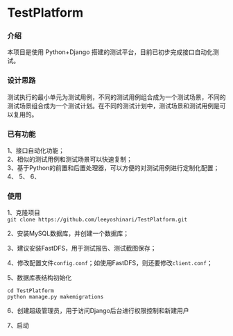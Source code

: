 # TestPlatform

### 介绍
本项目是使用 Python+Django 搭建的测试平台，目前已初步完成接口自动化测试。

### 设计思路
测试执行的最小单元为测试用例，不同的测试用例组合成为一个测试场景，不同的测试场景组合成为一个测试计划。在不同的测试计划中，测试场景和测试用例是可以复用的。

### 已有功能
1、接口自动化功能；<br>
2、相似的测试用例和测试场景可以快速复制；<br>
3、基于Python的前置和后置处理器，可以方便的对测试用例进行定制化配置；<br>
4、
5、
6、


### 使用
1、克隆项目<br>
 `git clone https://github.com/leeyoshinari/TestPlatform.git`<br>
 
2、安装MySQL数据库，并创建一个数据库；

3、建议安装FastDFS，用于测试报告、测试截图保存；

4、修改配置文件`config.conf`；如使用FastDFS，则还要修改`client.conf`；

5、数据库表结构初始化
```
cd TestPlatform 
python manage.py makemigrations
```

6、创建超级管理员，用于访问Django后台进行权限控制和新建用户

7、启动